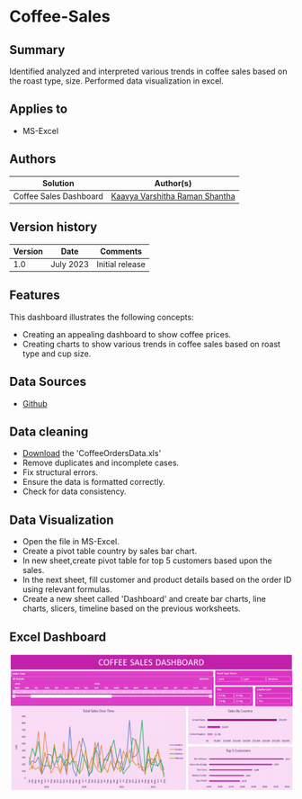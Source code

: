 # Coffee-Sales


## Summary

Identified analyzed and interpreted various trends in coffee sales based on the roast type, size. Performed data visualization in excel. 

## Applies to

* MS-Excel

## Authors

Solution|Author(s)
--------|---------
Coffee Sales Dashboard | [Kaavya Varshitha Raman Shantha](https://github.com/KaavyaVarshitha) 
## Version history

Version|Date|Comments
-------|----|--------
1.0|July 2023|Initial release


## Features

This dashboard illustrates the following concepts:

* Creating an appealing dashboard to show coffee prices.
* Creating charts to show various trends in coffee sales based on roast type and cup size.

## Data Sources
 
* [Github](https://github.com/mochen862/excel-project-coffee-sales/blob/main/coffeeOrdersData.xlsx)

## Data cleaning

* [Download](https://github.com/mochen862/excel-project-coffee-sales/blob/main/coffeeOrdersData.xlsx) the 'CoffeeOrdersData.xls'
* Remove duplicates and incomplete cases.
* Fix structural errors.
* Ensure the data is formatted correctly.
* Check for data consistency.

## Data Visualization

* Open the file in MS-Excel.
* Create a pivot table country by sales bar chart.
* In new sheet,create pivot table for top 5 customers based upon the sales.
* In the next sheet, fill customer and product details based on the order ID using relevant formulas.
* Create a new sheet called 'Dashboard' and create bar charts, line charts, slicers, timeline based on the previous worksheets.
## Excel Dashboard  
![Excel Dashboard](https://github.com/KaavyaVarshitha/Coffee-Sales/blob/main/Coffee%20sales%20dashboard.png)


